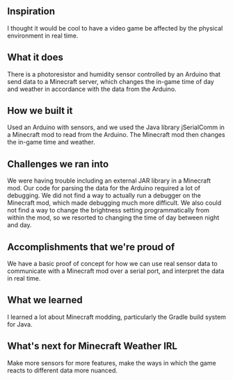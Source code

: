 ## Inspiration
I thought it would be cool to have a video game be affected by the physical environment in real time.

## What it does
There is a photoresistor and humidity sensor controlled by an Arduino that send data to a Minecraft server, which changes the in-game time of day and weather in accordance with the data from the Arduino.

## How we built it
Used an Arduino with sensors, and we used the Java library jSerialComm in a Minecraft mod to read from the Arduino. The Minecraft mod then changes the in-game time and weather.

## Challenges we ran into
We were having trouble including an external JAR library in a Minecraft mod. Our code for parsing the data for the Arduino required a lot of debugging. We did not find a way to actually run a debugger on the Minecraft mod, which made debugging much more difficult. We also could not find a way to change the brightness setting programmatically from within the mod, so we resorted to changing the time of day between night and day.

## Accomplishments that we're proud of
We have a basic proof of concept for how we can use real sensor data to communicate with a Minecraft mod over a serial port, and interpret the data in real time.

## What we learned
I learned a lot about Minecraft modding, particularly the Gradle build system for Java.

## What's next for Minecraft Weather IRL
Make more sensors for more features, make the ways in which the game reacts to different data more nuanced.


